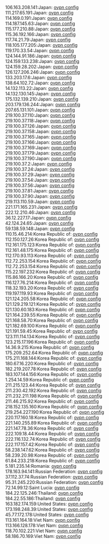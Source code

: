 106.163.208.141:Japan: [ovpn config](vpn/106_163_208_141.ovpn)  
111.217.65.191:Japan: [ovpn config](vpn/111_217_65_191.ovpn)  
114.169.0.191:Japan: [ovpn config](vpn/114_169_0_191.ovpn)  
114.187.145.63:Japan: [ovpn config](vpn/114_187_145_63.ovpn)  
115.177.210.88:Japan: [ovpn config](vpn/115_177_210_88.ovpn)  
115.36.192.166:Japan: [ovpn config](vpn/115_36_192_166.ovpn)  
117.74.21.79:Japan: [ovpn config](vpn/117_74_21_79.ovpn)  
118.105.177.205:Japan: [ovpn config](vpn/118_105_177_205.ovpn)  
119.170.33.54:Japan: [ovpn config](vpn/119_170_33_54.ovpn)  
124.144.91.186:Japan: [ovpn config](vpn/124_144_91_186.ovpn)  
124.159.133.238:Japan: [ovpn config](vpn/124_159_133_238.ovpn)  
124.159.28.202:Japan: [ovpn config](vpn/124_159_28_202.ovpn)  
126.127.206.246:Japan: [ovpn config](vpn/126_127_206_246.ovpn)  
133.203.17.6:Japan: [ovpn config](vpn/133_203_17_6.ovpn)  
138.64.102.72:Japan: [ovpn config](vpn/138_64_102_72.ovpn)  
14.132.113.22:Japan: [ovpn config](vpn/14_132_113_22.ovpn)  
14.132.130.145:Japan: [ovpn config](vpn/14_132_130_145.ovpn)  
175.132.139.210:Japan: [ovpn config](vpn/175_132_139_210.ovpn)  
203.179.136.244:Japan: [ovpn config](vpn/203_179_136_244.ovpn)  
207.65.131.101:Japan: [ovpn config](vpn/207_65_131_101.ovpn)  
219.100.37.110:Japan: [ovpn config](vpn/219_100_37_110.ovpn)  
219.100.37.118:Japan: [ovpn config](vpn/219_100_37_118.ovpn)  
219.100.37.126:Japan: [ovpn config](vpn/219_100_37_126.ovpn)  
219.100.37.158:Japan: [ovpn config](vpn/219_100_37_158.ovpn)  
219.100.37.165:Japan: [ovpn config](vpn/219_100_37_165.ovpn)  
219.100.37.166:Japan: [ovpn config](vpn/219_100_37_166.ovpn)  
219.100.37.169:Japan: [ovpn config](vpn/219_100_37_169.ovpn)  
219.100.37.179:Japan: [ovpn config](vpn/219_100_37_179.ovpn)  
219.100.37.190:Japan: [ovpn config](vpn/219_100_37_190.ovpn)  
219.100.37.2:Japan: [ovpn config](vpn/219_100_37_2.ovpn)  
219.100.37.24:Japan: [ovpn config](vpn/219_100_37_24.ovpn)  
219.100.37.29:Japan: [ovpn config](vpn/219_100_37_29.ovpn)  
219.100.37.54:Japan: [ovpn config](vpn/219_100_37_54.ovpn)  
219.100.37.56:Japan: [ovpn config](vpn/219_100_37_56.ovpn)  
219.100.37.81:Japan: [ovpn config](vpn/219_100_37_81.ovpn)  
219.100.37.90:Japan: [ovpn config](vpn/219_100_37_90.ovpn)  
219.113.110.59:Japan: [ovpn config](vpn/219_113_110_59.ovpn)  
221.171.165.231:Japan: [ovpn config](vpn/221_171_165_231.ovpn)  
222.12.210.46:Japan: [ovpn config](vpn/222_12_210_46.ovpn)  
36.12.227.17:Japan: [ovpn config](vpn/36_12_227_17.ovpn)  
42.124.24.65:Japan: [ovpn config](vpn/42_124_24_65.ovpn)  
59.138.59.148:Japan: [ovpn config](vpn/59_138_59_148.ovpn)  
110.15.46.214:Korea Republic of: [ovpn config](vpn/110_15_46_214.ovpn)  
112.150.127.26:Korea Republic of: [ovpn config](vpn/112_150_127_26.ovpn)  
112.161.175.123:Korea Republic of: [ovpn config](vpn/112_161_175_123.ovpn)  
112.161.48.175:Korea Republic of: [ovpn config](vpn/112_161_48_175.ovpn)  
112.170.93.113:Korea Republic of: [ovpn config](vpn/112_170_93_113.ovpn)  
112.72.253.154:Korea Republic of: [ovpn config](vpn/112_72_253_154.ovpn)  
112.72.253.154:Korea Republic of: [ovpn config](vpn/112_72_253_154.ovpn)  
115.22.197.232:Korea Republic of: [ovpn config](vpn/115_22_197_232.ovpn)  
115.86.166.20:Korea Republic of: [ovpn config](vpn/115_86_166_20.ovpn)  
116.127.76.214:Korea Republic of: [ovpn config](vpn/116_127_76_214.ovpn)  
118.32.193.20:Korea Republic of: [ovpn config](vpn/118_32_193_20.ovpn)  
119.197.119.93:Korea Republic of: [ovpn config](vpn/119_197_119_93.ovpn)  
121.124.205.58:Korea Republic of: [ovpn config](vpn/121_124_205_58.ovpn)  
121.129.219.121:Korea Republic of: [ovpn config](vpn/121_129_219_121.ovpn)  
121.130.60.183:Korea Republic of: [ovpn config](vpn/121_130_60_183.ovpn)  
121.164.239.55:Korea Republic of: [ovpn config](vpn/121_164_239_55.ovpn)  
121.168.58.70:Korea Republic of: [ovpn config](vpn/121_168_58_70.ovpn)  
121.182.69.100:Korea Republic of: [ovpn config](vpn/121_182_69_100.ovpn)  
121.191.59.45:Korea Republic of: [ovpn config](vpn/121_191_59_45.ovpn)  
123.111.114.134:Korea Republic of: [ovpn config](vpn/123_111_114_134.ovpn)  
123.215.17.196:Korea Republic of: [ovpn config](vpn/123_215_17_196.ovpn)  
14.36.9.215:Korea Republic of: [ovpn config](vpn/14_36_9_215.ovpn)  
175.209.252.64:Korea Republic of: [ovpn config](vpn/175_209_252_64.ovpn)  
175.211.168.144:Korea Republic of: [ovpn config](vpn/175_211_168_144.ovpn)  
180.67.16.220:Korea Republic of: [ovpn config](vpn/180_67_16_220.ovpn)  
182.219.207.78:Korea Republic of: [ovpn config](vpn/182_219_207_78.ovpn)  
183.107.144.156:Korea Republic of: [ovpn config](vpn/183_107_144_156.ovpn)  
1.254.14.59:Korea Republic of: [ovpn config](vpn/1_254_14_59.ovpn)  
211.215.123.44:Korea Republic of: [ovpn config](vpn/211_215_123_44.ovpn)  
211.230.42.192:Korea Republic of: [ovpn config](vpn/211_230_42_192.ovpn)  
211.232.211.198:Korea Republic of: [ovpn config](vpn/211_232_211_198.ovpn)  
211.46.215.92:Korea Republic of: [ovpn config](vpn/211_46_215_92.ovpn)  
218.152.135.160:Korea Republic of: [ovpn config](vpn/218_152_135_160.ovpn)  
219.254.227.190:Korea Republic of: [ovpn config](vpn/219_254_227_190.ovpn)  
220.117.160.18:Korea Republic of: [ovpn config](vpn/220_117_160_18.ovpn)  
221.140.255.89:Korea Republic of: [ovpn config](vpn/221_140_255_89.ovpn)  
221.147.78.36:Korea Republic of: [ovpn config](vpn/221_147_78_36.ovpn)  
222.109.18.44:Korea Republic of: [ovpn config](vpn/222_109_18_44.ovpn)  
222.116.132.74:Korea Republic of: [ovpn config](vpn/222_116_132_74.ovpn)  
222.117.157.42:Korea Republic of: [ovpn config](vpn/222_117_157_42.ovpn)  
58.238.147.62:Korea Republic of: [ovpn config](vpn/58_238_147_62.ovpn)  
58.239.20.98:Korea Republic of: [ovpn config](vpn/58_239_20_98.ovpn)  
61.84.233.218:Korea Republic of: [ovpn config](vpn/61_84_233_218.ovpn)  
5.181.235.14:Romania: [ovpn config](vpn/5_181_235_14.ovpn)  
178.163.94.141:Russian Federation: [ovpn config](vpn/178_163_94_141.ovpn)  
37.112.37.74:Russian Federation: [ovpn config](vpn/37_112_37_74.ovpn)  
95.31.245.220:Russian Federation: [ovpn config](vpn/95_31_245_220.ovpn)  
72.14.99.12:Saint Lucia: [ovpn config](vpn/72_14_99_12.ovpn)  
184.22.125.246:Thailand: [ovpn config](vpn/184_22_125_246.ovpn)  
184.22.55.186:Thailand: [ovpn config](vpn/184_22_55_186.ovpn)  
163.182.174.159:United States: [ovpn config](vpn/163_182_174_159.ovpn)  
173.198.248.39:United States: [ovpn config](vpn/173_198_248_39.ovpn)  
45.77.172.178:United States: [ovpn config](vpn/45_77_172_178.ovpn)  
113.161.164.18:Viet Nam: [ovpn config](vpn/113_161_164_18.ovpn)  
113.166.128.178:Viet Nam: [ovpn config](vpn/113_166_128_178.ovpn)  
118.70.102.221:Viet Nam: [ovpn config](vpn/118_70_102_221.ovpn)  
58.186.70.169:Viet Nam: [ovpn config](vpn/58_186_70_169.ovpn)  
